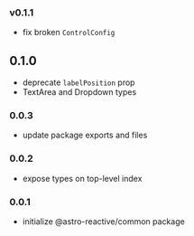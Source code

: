 ### v0.1.1
- fix broken `ControlConfig`

## 0.1.0
- deprecate `labelPosition` prop
- TextArea and Dropdown types

### 0.0.3
- update package exports and files

### 0.0.2
- expose types on top-level index

### 0.0.1
- initialize @astro-reactive/common package